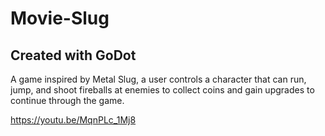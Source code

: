# Movie-Slug
## Created with GoDot
A game inspired by Metal Slug, a user controls a character that can run, jump, and shoot fireballs at enemies to collect coins and gain upgrades to continue through the game.


https://youtu.be/MqnPLc_1Mj8
